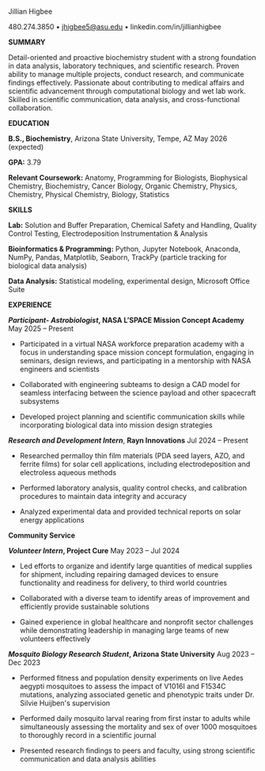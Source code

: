 Jillian Higbee

480.274.3850 • <jhigbee5@asu.edu> • linkedin.com/in/jillianhigbee

**SUMMARY**

Detail-oriented and proactive biochemistry student with a strong
foundation in data analysis, laboratory techniques, and scientific
research. Proven ability to manage multiple projects, conduct research,
and communicate findings effectively. Passionate about contributing
to medical affairs and scientific advancement through computational
biology and wet lab work. Skilled in scientific communication, data
analysis, and cross-functional collaboration.

**EDUCATION**

**B.S., Biochemistry**, Arizona State University, Tempe, AZ May 2026
(expected)

**GPA:** 3.79

**Relevant Coursework:** Anatomy, Programming for Biologists,
Biophysical Chemistry, Biochemistry, Cancer Biology, Organic Chemistry,
Physics, Chemistry, Physical Chemistry, Biology, Statistics

**SKILLS**

**Lab:** Solution and Buffer Preparation, Chemical Safety and Handling,
Quality Control Testing, Electrodeposition Instrumentation & Analysis

**Bioinformatics & Programming:** Python, Jupyter Notebook, Anaconda,
NumPy, Pandas, Matplotlib, Seaborn, TrackPy (particle tracking for
biological data analysis)

**Data Analysis:** Statistical modeling, experimental design, Microsoft
Office Suite

**EXPERIENCE**

***Participant- Astrobiologist*, NASA L’SPACE Mission Concept Academy** 
May 2025 – Present

- Participated in a virtual NASA workforce preparation academy with a
  focus in understanding space mission concept formulation, engaging in
  seminars, design reviews, and participating in a mentorship with NASA
  engineers and scientists

- Collaborated with engineering subteams to design a CAD model for seamless
  interfacing between the science payload and other spacecraft subsystems

- Developed project planning and scientific communication skills while
  incorporating biological data into mission design strategies

***Research and Development Intern***, **Rayn Innovations** Jul 2024 –
Present

- Researched permalloy thin film materials (PDA seed layers, AZO, and
  ferrite films) for solar cell applications, including
  electrodeposition and electroless aqueous methods

- Performed laboratory analysis, quality control checks, and calibration
  procedures to maintain data integrity and accuracy

- Analyzed experimental data and provided technical reports on solar
  energy applications

**Community Service**

***Volunteer Intern*, Project Cure** May 2023 – Jul 2024

- Led efforts to organize and identify large quantities of medical supplies
  for shipment, including repairing damaged devices to ensure functionality
  and readiness for delivery, to third world countries

- Collaborated with a diverse team to identify areas of improvement and
  efficiently provide sustainable solutions

- Gained experience in global healthcare and nonprofit sector challenges
  while demonstrating leadership in managing large teams of new volunteers
  effectively

***Mosquito Biology Research Student*, Arizona State University** Aug 2023 – 
Dec 2023

- Performed fitness and population density experiments on live Aedes aegypti
  mosquitoes to assess the impact of V1016I and F1534C mutations, analyzing
  associated genetic and phenotypic traits under Dr. Silvie Huijben's
  supervision

- Performed daily mosquito larval rearing from first instar to adults
  while simultaneously assessing the mortality and sex of over 1000
  mosquitoes to thoroughly record in a scientific journal

- Presented research findings to peers and faculty, using strong
  scientific communication and data analysis abilities 
